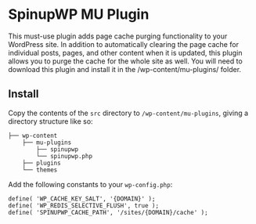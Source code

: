 # SpinupWP MU Plugin

This must-use plugin adds page cache purging functionality to your WordPress site. In addition to automatically clearing the page cache for individual posts, pages, and other content when it is updated, this plugin allows you to purge the cache for the whole site as well. You will need to download this plugin and install it in the /wp-content/mu-plugins/ folder.

## Install

Copy the contents of the `src` directory to `/wp-content/mu-plugins`, giving a directory structure like so:

```
├── wp-content
    ├── mu-plugins
        ├── spinupwp
        └── spinupwp.php
    ├── plugins
    └── themes
```

Add the following constants to your `wp-config.php`:

```
define( 'WP_CACHE_KEY_SALT', '{DOMAIN}' );
define( 'WP_REDIS_SELECTIVE_FLUSH', true );
define( 'SPINUPWP_CACHE_PATH', '/sites/{DOMAIN}/cache' );
```
